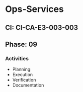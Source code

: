 # Ops-Services

## CI: CI-CA-E3-003-003
## Phase: 09

### Activities
- Planning
- Execution
- Verification
- Documentation
